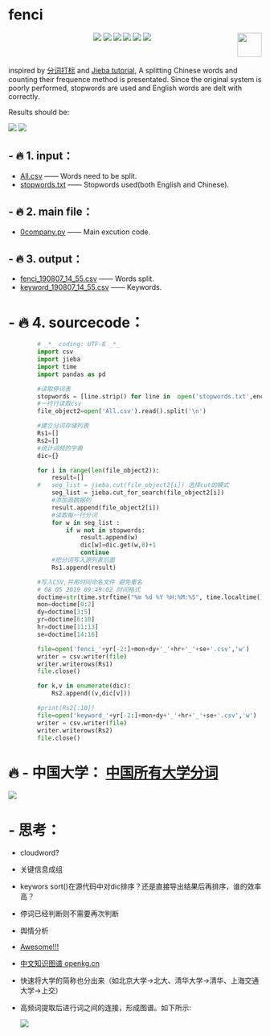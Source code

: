 # fenci

<p align="center">
    <a href="https://github.com/elegantcoin/fenci"><img src="https://img.shields.io/badge/status-updating-brightgreen.svg"></a>
    <a href="https://github.com/python/cpython"><img src="https://img.shields.io/badge/Python-3.7-FF1493.svg"></a>
    <a href="https://github.com/elegantcoin/fenci"><img src="https://img.shields.io/badge/platform-Windows%7CLinux%7CmacOS-660066.svg"></a>
    <a href="https://opensource.org/licenses/mit-license.php"><img src="https://badges.frapsoft.com/os/mit/mit.svg"></a>
    <a href="https://github.com/elegantcoin/fenci/stargazers"><img src="https://img.shields.io/github/stars/elegantcoin/fenci.svg?logo=github"></a>
    <a href="https://github.com/elegantcoin/fenci/network/members"><img src="https://img.shields.io/github/forks/elegantcoin/fenci.svg?color=blue&logo=github"></a>
    <a href="https://www.python.org/"><img src="https://upload.wikimedia.org/wikipedia/commons/c/c3/Python-logo-notext.svg" align="right" height="48" width="48" ></a>
</p>
<br />

inspired by [分词打标](http://www.gooseeker.com/res/softdetail_13.html) and [Jieba tutorial](https://blog.csdn.net/jiasudu1234/article/details/70065917), A splitting Chinese words and counting their frequence method is presentated. Since the original system is poorly performed, stopwords are used and English words are delt with correctly.

Results should be:

![](https://github.com/elegantcoin/fenci/blob/master/1111.png)
![](https://github.com/elegantcoin/fenci/blob/master/2222.png)

  ## - :fire: 1. input：
  - [All.csv](https://github.com/elegantcoin/fenci/blob/master/All.csv) —— Words need to be split.
  - [stopwords.txt](https://github.com/elegantcoin/fenci/blob/master/stopwords.txt) ——  Stopwords used(both English and Chinese).
  
  ## - :fire: 2. main file：
  - [0company.py](https://github.com/elegantcoin/fenci/blob/master/0company.py)  —— Main excution code.
  
  ## - :fire: 3. output：
  - [fenci_190807_14_55.csv](https://github.com/elegantcoin/fenci/blob/master/fenci_190807_14_55.csv)  —— Words split.
  - [keyword_190807_14_55.csv](https://github.com/elegantcoin/fenci/blob/master/keyword_190807_14_55.csv)  —— Keywords.

  # - :fire: 4. sourcecode：
```python
        # _*_ coding: UTF-8 _*_
        import csv
        import jieba
        import time
        import pandas as pd

        #读取停词表
        stopwords = [line.strip() for line in  open('stopwords.txt',encoding='UTF-8').readlines()]
        #一行行读取csv
        file_object2=open('All.csv').read().split('\n')  

        #建立分词存储列表
        Rs1=[]
        Rs2=[] 
        #统计词频的字典
        dic={}

        for i in range(len(file_object2)):
            result=[]
        #	seg_list = jieba.cut(file_object2[i]) 选择cut的模式
            seg_list = jieba.cut_for_search(file_object2[i])
            #添加源数据列	
            result.append(file_object2[i]) 
            #读取每一行分词	
            for w in seg_list :
                if w not in stopwords:
                    result.append(w)
                    dic[w]=dic.get(w,0)+1
                    continue
            #把分词写入源列表后面	
            Rs1.append(result)

        #写入CSV,并用时间命名文件 避免重名
        # 08 05 2019 09:49:02 时间格式
        doctime=str(time.strftime("%m %d %Y %H:%M:%S", time.localtime()))
        mon=doctime[0:2]
        dy=doctime[3:5]
        yr=doctime[6:10]
        hr=doctime[11:13]
        se=doctime[14:16]

        file=open('fenci_'+yr[-2:]+mon+dy+'_'+hr+'_'+se+'.csv','w')
        writer = csv.writer(file)
        writer.writerows(Rs1)
        file.close() 

        for k,v in enumerate(dic):
            Rs2.append((v,dic[v]))

        #print(Rs2[:10])
        file=open('keyword_'+yr[-2:]+mon+dy+'_'+hr+'_'+se+'.csv','w')
        writer = csv.writer(file)
        writer.writerows(Rs2)
        file.close() 
```
 # :fire: - 中国大学： [中国所有大学分词](https://github.com/elegantcoin/fenci/blob/master/Universities.csv)
    
![](https://github.com/elegantcoin/fenci/blob/master/Colleges_in_China.png)

  # - 思考：
  - cloudword?
  - 关键信息成组
  - keywors sort()在源代码中对dic排序？还是直接导出结果后再排序，谁的效率高？
  - 停词已经判断则不需要再次判断
  - 舆情分析
  - [Awesome!!!](https://github.com/crownpku/Awesome-Chinese-NLP)
  - [中文知识图谱 openkg.cn](http://openkg.cn/home)
  - 快速将大学的简称也分出来（如北京大学→北大、清华大学→清华、上海交通大学→上交）
  - 高频词提取后进行词之间的连接，形成图谱。如下所示:
    
    ![](https://github.com/elegantcoin/fenci/blob/master/ifind.png)
